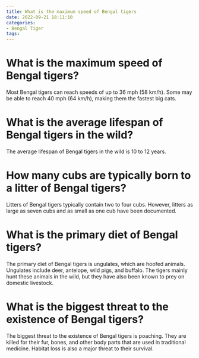 ```yaml
---
title: What is the maximum speed of Bengal tigers
date: 2022-09-21 18:11:10
categories:
- Bengal Tiger
tags:
---
```



#  What is the maximum speed of Bengal tigers?

Most Bengal tigers can reach speeds of up to 36 mph (58 km/h). Some may be able to reach 40 mph (64 km/h), making them the fastest big cats.

#  What is the average lifespan of Bengal tigers in the wild?

The average lifespan of Bengal tigers in the wild is 10 to 12 years.

#  How many cubs are typically born to a litter of Bengal tigers?

Litters of Bengal tigers typically contain two to four cubs. However, litters as large as seven cubs and as small as one cub have been documented.

#  What is the primary diet of Bengal tigers?

The primary diet of Bengal tigers is ungulates, which are hoofed animals. Ungulates include deer, antelope, wild pigs, and buffalo. The tigers mainly hunt these animals in the wild, but they have also been known to prey on domestic livestock.

#  What is the biggest threat to the existence of Bengal tigers?

The biggest threat to the existence of Bengal tigers is poaching. They are killed for their fur, bones, and other body parts that are used in traditional medicine. Habitat loss is also a major threat to their survival.